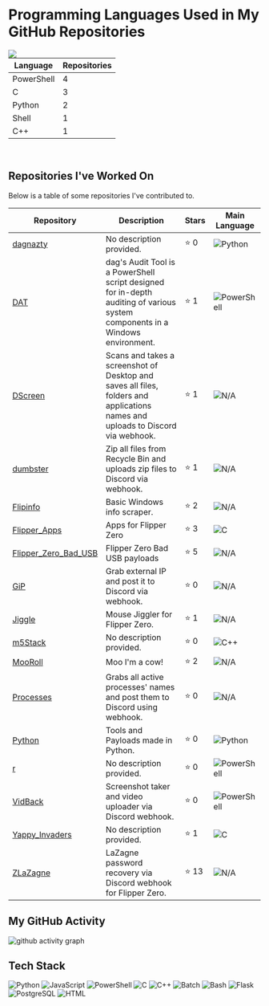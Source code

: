 
# Programming Languages Used in My GitHub Repositories

<div>
  <a href="https://github.com/dagnazty"><img align="left" src="https://github-readme-stats.vercel.app/api?username=dagnazty&show_icons=true&theme=radical" /></a>
</div>

| Language   | Repositories |
|------------|--------------|
| PowerShell | 4 |
| C | 3 |
| Python | 2 |
| Shell | 1 |
| C++ | 1 |

<br clear="left"/>

## Repositories I've Worked On

Below is a table of some repositories I've contributed to.

| Repository | Description | Stars | Main Language |
|------------|-------------|-------|---------------|
| [dagnazty](https://github.com/dagnazty/dagnazty) | No description provided. | ⭐ 0 | ![Python](https://img.shields.io/badge/Python-blue?style=flat-square&logo=python) |
| [DAT](https://github.com/dagnazty/DAT) | dag's Audit Tool is a PowerShell script designed for in-depth auditing of various system components in a Windows environment. | ⭐ 1 | ![PowerShell](https://img.shields.io/badge/PowerShell-blue?style=flat-square&logo=powershell) |
| [DScreen](https://github.com/dagnazty/DScreen) | Scans and takes a screenshot of Desktop and saves all files, folders and applications names and uploads to Discord via webhook.  | ⭐ 1 | ![N/A](https://img.shields.io/badge/N/A-blue?style=flat-square&logo=n/a) |
| [dumbster](https://github.com/dagnazty/dumbster) | Zip all files from Recycle Bin and uploads zip files to Discord via webhook. | ⭐ 1 | ![N/A](https://img.shields.io/badge/N/A-blue?style=flat-square&logo=n/a) |
| [Flipinfo](https://github.com/dagnazty/Flipinfo) | Basic Windows info scraper. | ⭐ 2 | ![N/A](https://img.shields.io/badge/N/A-blue?style=flat-square&logo=n/a) |
| [Flipper_Apps](https://github.com/dagnazty/Flipper_Apps) | Apps for Flipper Zero | ⭐ 3 | ![C](https://img.shields.io/badge/C-blue?style=flat-square&logo=c) |
| [Flipper_Zero_Bad_USB](https://github.com/dagnazty/Flipper_Zero_Bad_USB) | Flipper Zero Bad USB payloads | ⭐ 5 | ![N/A](https://img.shields.io/badge/N/A-blue?style=flat-square&logo=n/a) |
| [GiP](https://github.com/dagnazty/GiP) | Grab external IP and post it to Discord via webhook. | ⭐ 0 | ![N/A](https://img.shields.io/badge/N/A-blue?style=flat-square&logo=n/a) |
| [Jiggle](https://github.com/dagnazty/Jiggle) | Mouse Jiggler for Flipper Zero. | ⭐ 1 | ![N/A](https://img.shields.io/badge/N/A-blue?style=flat-square&logo=n/a) |
| [m5Stack](https://github.com/dagnazty/m5Stack) | No description provided. | ⭐ 0 | ![C++](https://img.shields.io/badge/C++-blue?style=flat-square&logo=c++) |
| [MooRoll](https://github.com/dagnazty/MooRoll) | Moo I'm a cow! | ⭐ 2 | ![N/A](https://img.shields.io/badge/N/A-blue?style=flat-square&logo=n/a) |
| [Processes](https://github.com/dagnazty/Processes) | Grabs all active processes' names and post them to Discord using webhook. | ⭐ 0 | ![N/A](https://img.shields.io/badge/N/A-blue?style=flat-square&logo=n/a) |
| [Python](https://github.com/dagnazty/Python) | Tools and Payloads made in Python. | ⭐ 0 | ![Python](https://img.shields.io/badge/Python-blue?style=flat-square&logo=python) |
| [r](https://github.com/dagnazty/r) | No description provided. | ⭐ 0 | ![PowerShell](https://img.shields.io/badge/PowerShell-blue?style=flat-square&logo=powershell) |
| [VidBack](https://github.com/dagnazty/VidBack) | Screenshot taker and video uploader via Discord webhook.  | ⭐ 0 | ![PowerShell](https://img.shields.io/badge/PowerShell-blue?style=flat-square&logo=powershell) |
| [Yappy_Invaders](https://github.com/dagnazty/Yappy_Invaders) | No description provided. | ⭐ 1 | ![C](https://img.shields.io/badge/C-blue?style=flat-square&logo=c) |
| [ZLaZagne](https://github.com/dagnazty/ZLaZagne) | LaZagne password recovery via Discord webhook for Flipper Zero. | ⭐ 13 | ![N/A](https://img.shields.io/badge/N/A-blue?style=flat-square&logo=n/a) |

## My GitHub Activity

![github activity graph](https://github-readme-activity-graph.vercel.app/graph?username=dagnazty&theme=high-contrast)

## Tech Stack

<img src="https://img.shields.io/badge/-Python-3776AB?style=flat-square&logo=python&logoColor=white" alt="Python" /> <img src="https://img.shields.io/badge/-JavaScript-F7DF1E?style=flat-square&logo=javascript&logoColor=black" alt="JavaScript" /> <img src="https://img.shields.io/badge/-PowerShell-5391FE?style=flat-square&logo=powershell&logoColor=white" alt="PowerShell" /> <img src="https://img.shields.io/badge/-C-00599C?style=flat-square&logo=c&logoColor=white" alt="C" /> <img src="https://img.shields.io/badge/-C++-00599C?style=flat-square&logo=c%2B%2B&logoColor=white" alt="C++" /> <img src="https://img.shields.io/badge/-Batch-4D4D4D?style=flat-square&logo=windows&logoColor=white" alt="Batch" /> <img src="https://img.shields.io/badge/-Bash-4EAA25?style=flat-square&logo=gnu-bash&logoColor=white" alt="Bash" /> <img src="https://img.shields.io/badge/-Flask-000000?style=flat-square&logo=flask&logoColor=white" alt="Flask" /> <img src="https://img.shields.io/badge/-PostgreSQL-316192?style=flat-square&logo=postgresql&logoColor=white" alt="PostgreSQL" /> <img src="https://img.shields.io/badge/-HTML-E34F26?style=flat-square&logo=html5&logoColor=white" alt="HTML" />
